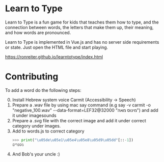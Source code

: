# Learn to Type

Learn to Type is a fun game for kids that teaches them how to type, 
and the connection between words, the letters that make them up, 
their meaning, and how words are pronounced.

Learn to Type is implemented in Vue.js and has no server side requirements or state. Just open the HTML file and start playing.

https://ronreiter.github.io/learntotype/index.html

# Contributing

To add a word do the following steps:

0. Install Hebrew system voice Carmit (Accessibility -> Speech)
1. Prepare a .wav file by using mac say command (e.g say -v carmit -o "negative_100.wav" --data-format=LEF32@32000 "מינוס מאה") and add it under imagesounds
2. Prepare a .svg file with the correct image and add it under correct category under images.
3. Add to words.js to correct category
    ```python
    >>> print("\u05de\u05e1\u05e4\u05e8\u05d9\u05dd"[::-1])
    מספרים
    ```
4. And Bob's your uncle :)

